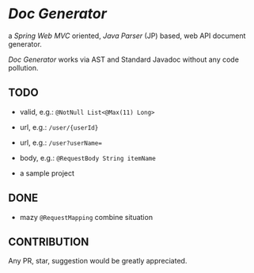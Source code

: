 # *Doc Generator*

a *Spring Web MVC* oriented, *Java Parser* (JP) based, web API document generator.

*Doc Generator* works via AST and Standard Javadoc without any code pollution.



## TODO

- valid, e.g.: `@NotNull List<@Max(11) Long>`

- url, e.g.: `/user/{userId}`

- url, e.g.: `/user?userName=`

- body, e.g.: `@RequestBody String itemName`

- a sample project



## DONE

- mazy `@RequestMapping` combine situation



## CONTRIBUTION

Any PR, star, suggestion would be greatly appreciated.

